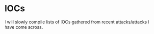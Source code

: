 # IOCs

I will slowly compile lists of IOCs gathered from recent attacks/attacks I have come across.
